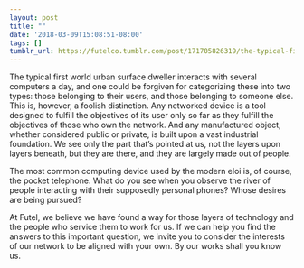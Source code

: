 ```yaml
---
layout: post
title: ""
date: '2018-03-09T15:08:51-08:00'
tags: []
tumblr_url: https://futelco.tumblr.com/post/171705826319/the-typical-first-world-urban-surface-dweller
---
```

The typical first world urban surface dweller interacts with several computers a day, and one could be forgiven for categorizing these into two types: those belonging to their users, and those belonging to someone else. This is, however, a foolish distinction. Any networked device is a tool designed to fulfill the objectives of its user only so far as they fulfill the objectives of those who own the network. And any manufactured object, whether considered public or private, is built upon a vast industrial foundation. We see only the part that’s pointed at us, not the layers upon layers beneath, but they are there, and they are largely made out of people.

The most common computing device used by the modern eloi is, of course, the pocket telephone. What do you see when you observe the river of people interacting with their supposedly personal phones? Whose desires are being pursued?

At Futel, we believe we have found a way for those layers of technology and the people who service them to work for us. If we can help you find the answers to this important question, we invite you to consider the interests of our network to be aligned with your own. By our works shall you know us.

